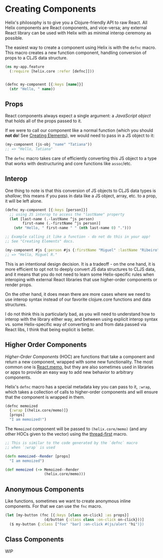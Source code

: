 # Creating Components

Helix's philosophy is to give you a Clojure-friendly API to raw React. All Helix
components are React components, and vice-versa; any external React library can
be used with Helix with as minimal interop ceremony as possible.

The easiest way to create a component using Helix is with the `defnc` macro.
This macro creates a new function component, handling conversion of props to a
CLJS data structure.

```clojure
(ns my-app.feature
  (:require [helix.core :refer [defnc]]))


(defnc my-component [{:keys [name]}]
  (str "Hello, " name))
```

## Props

React components always expect a single argument: a _JavaScript object_ that
holds all of the props passed to it.

If we were to call our component like a normal function (which you should **not do**!
See [Creating Elements](./creating-elements.md)), we would need to pass in a JS
object to it:

```clojure
(my-component (js-obj "name" "Tatiana"))
;; => "Hello, Tatiana"
```

The `defnc` macro takes care of efficiently converting this JS object to a type
that works with destructuring and core functions like `assoc`/etc.

## Interop

One thing to note is that this conversion of JS objects to CLJS data types is
_shallow_; this means if you pass in data like a JS object, array, etc. to a
prop, it will be left alone.

```clojure
(defnc my-component [{:keys [person]}]
  ;; using JS interop to access the "lastName" property
  (let [last-name (.-lastName ^js person)
        first-name (.-firstName ^js person)]
    (str "Hello, " first-name " " (nth last-name 0) ".")))

;; Example calling it like a function - do not do this in your app!
;; See "Creating Elements" docs.

(my-component #js {:person #js {:firstName "Miguel" :lastName "Ribeiro"}})
;; => "Hello, Miguel R."
```

This is an intentional design decision. It is a tradeoff - on the one hand, it
is more efficient to opt not to deeply convert JS data structures to CLJS data,
and it means that you do not need to learn some Helix-specific rules when
interoping with external React libraries that use higher-order components or
render props.

On the other hand, it does mean there are more cases where we need to use
interop syntax instead of our favorite clojure.core functions and data
structures.

I do not think this is particularly bad, as you will need to understand how to
interop with the library either way, and between using explicit interop syntax
vs. some Helix-specific way of converting to and from data passed via React
libs, I think that being explicit is better.


## Higher Order Components

_Higher-Order Components_ (HOC) are functions that take a component and return a
new component, wrapped with some new functionality. The most common one is
[React.memo](https://reactjs.org/docs/react-api.html#reactmemo), but they are
also sometimes used in libraries or apps to provide an easy way to add new
behavior to arbitrary components.

Helix's `defnc` macro has a special metadata key you can pass to it, `:wrap`,
which takes a collection of calls to higher-order components and will ensure
that the component is wrapped in them.

```clojure
(defnc memoized
  {:wrap [(helix.core/memo)]}
  [props]
  "I am memoized!")
```

The `Memoized` component will be passed to `(helix.core/memo)` (and any other HOCs
given to the vector) using the [thread-first](https://clojuredocs.org/clojure.core/-%3E)
macro.

```clojure
;; This is similar to the code generated by the `defnc` macro
;; when `:wrap` is used

(defn memoized--Render [props]
  "I am memoized")

(def memoized (-> Memoized--Render
                  (helix.core/memo)))
```

## Anonymous Components

Like functions, sometimes we want to create anonymous inline components. For that we can
use the `fnc` macro.

```clojure
(let [my-button (fnc [{:keys [class on-click] :as props}]
                  (d/button {:class class :on-click on-click}))]
  ($ my-button {:class ["foo" "bar] :on-click #(js/alert "hi")})
```

## Class Components

WIP
